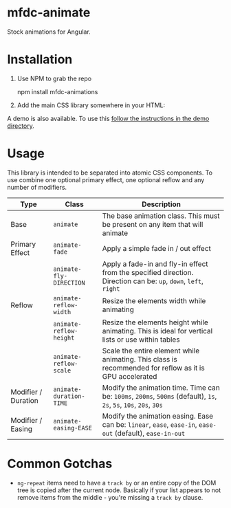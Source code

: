 mfdc-animate
============
Stock animations for Angular.


Installation
============

1. Use NPM to grab the repo

	npm install mfdc-animations

2. Add the main CSS library somewhere in your HTML:

	<link href="/node_modules/mfdc-animations/mfdc-animation.css" rel="stylesheet" type="text/css"/>


A demo is also available. To use this [follow the instructions in the demo directory](./demo/README.md).


Usage
=====
This library is intended to be separated into atomic CSS components. To use combine one optional primary effect, one optional reflow and any number of modifiers.

| Type                | Class                   | Description                                                                                                        |
|---------------------|-------------------------|--------------------------------------------------------------------------------------------------------------------|
| Base                | `animate`               | The base animation class. This must be present on any item that will animate                                       |
| Primary Effect      | `animate-fade`          | Apply a simple fade in / out effect                                                                                |
|                     | `animate-fly-DIRECTION` | Apply a fade-in and fly-in effect from the specified direction. Direction can be: `up`, `down`, `left`, `right`    |
| Reflow              | `animate-reflow-width`  | Resize the elements width while animating                                                                          |
|                     | `animate-reflow-height` | Resize the elements height while animating. This is ideal for vertical lists or use within tables                  |
|                     | `animate-reflow-scale`  | Scale the entire element while animating. This class is recommended for reflow as it is GPU accelerated            |
| Modifier / Duration | `animate-duration-TIME` | Modify the animation time. Time can be: `100ms`, `200ms`, `500ms` (default), `1s`, `2s`, `5s`, `10s`, `20s`, `30s` |
| Modifier / Easing   | `animate-easing-EASE`   | Modify the animation easing. Ease can be: `linear`, `ease`, `ease-in`, `ease-out` (default), `ease-in-out`         |


Common Gotchas
==============

* `ng-repeat` items need to have a `track by` or an entire copy of the DOM tree is copied after the current node. Basically if your list appears to not remove items from the middle - you're missing a `track by` clause.
